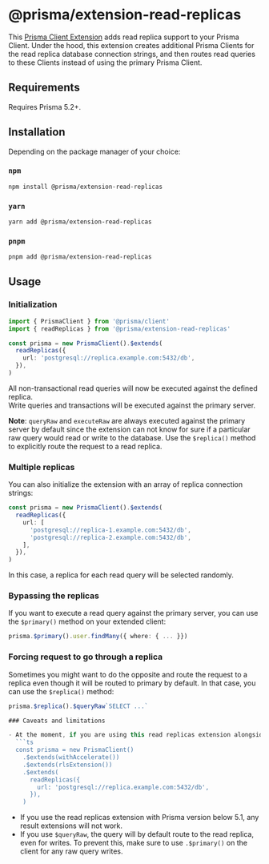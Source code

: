 # @prisma/extension-read-replicas

This [Prisma Client Extension](https://www.prisma.io/docs/concepts/components/prisma-client/client-extensions) adds read replica support to your Prisma Client. Under the hood, this extension creates additional Prisma Clients for the read replica database connection strings, and then routes read queries to these Clients instead of using the primary Prisma Client.

## Requirements

Requires Prisma 5.2+.

## Installation

Depending on the package manager of your choice:

### `npm`

```sh
npm install @prisma/extension-read-replicas
```

### `yarn`

```sh
yarn add @prisma/extension-read-replicas
```

### `pnpm`

```sh
pnpm add @prisma/extension-read-replicas
```

## Usage

### Initialization

```ts
import { PrismaClient } from '@prisma/client'
import { readReplicas } from '@prisma/extension-read-replicas'

const prisma = new PrismaClient().$extends(
  readReplicas({
    url: 'postgresql://replica.example.com:5432/db',
  }),
)
```

All non-transactional read queries will now be executed against the defined replica.  
Write queries and transactions will be executed against the primary server.

**Note**: `queryRaw` and `executeRaw` are always executed against the primary server by default since
the extension can not know for sure if a particular raw query would read or write to the database.
Use the `$replica()` method to explicitly route the request to a read replica.

### Multiple replicas

You can also initialize the extension with an array of replica connection strings:

```ts
const prisma = new PrismaClient().$extends(
  readReplicas({
    url: [
      'postgresql://replica-1.example.com:5432/db',
      'postgresql://replica-2.example.com:5432/db',
    ],
  }),
)
```

In this case, a replica for each read query will be selected randomly.

### Bypassing the replicas

If you want to execute a read query against the primary server, you can use the `$primary()` method on your extended client:

```ts
prisma.$primary().user.findMany({ where: { ... }})
```

### Forcing request to go through a replica

Sometimes you might want to do the opposite and route the request to a replica even though
it will be routed to primary by default. In that case, you can use the `$replica()` method:

````ts
prisma.$replica().$queryRaw`SELECT ...`

### Caveats and limitations

- At the moment, if you are using this read replicas extension alongside other extensions, this extension should be applied last:
  ```ts
  const prisma = new PrismaClient()
    .$extends(withAccelerate())
    .$extends(rlsExtension())
    .$extends(
      readReplicas({
        url: 'postgresql://replica.example.com:5432/db',
      }),
    )
````

- If you use the read replicas extension with Prisma version below 5.1, any result extensions will not work.
- If you use `$queryRaw`, the query will by default route to the read replica, even for writes. To prevent this, make sure to use `.$primary()` on the client for any raw query writes.
